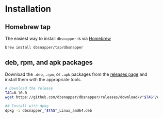 # Installation

## Homebrew tap
 
The easiest way to install `dbsnapper` is via [Homebrew](https://brew.sh/)

```sh
brew install dbsnapper/tap/dbsnapper
```

## deb, rpm, and apk packages

Download the `.deb`, `.rpm`, or `.apk` packages from the [releases page][releases] and install them with the appropriate tools.

```sh title="Example installation via dpkg"
# Download the release
TAG=0.10.0
wget https://github.com/dbsnapper/dbsnapper/releases/download/v"$TAG"/dbsnapper_"$TAG"_Linux_amd64.deb 

## Install with dpkg
dpkg -i dbsnapper_"$TAG"_Linux_amd64.deb
```

[releases]: https://github.com/dbsnapper/dbsnapper/releases